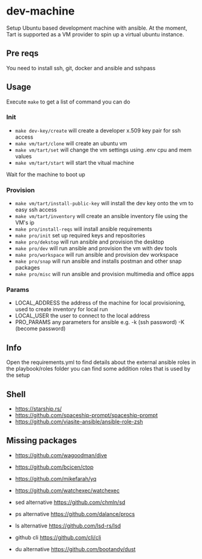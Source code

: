 # dev-machine
Setup Ubuntu based development machine with ansible. At the moment, Tart is supported as a VM provider to spin 
up a virtual ubuntu instance.

## Pre reqs
You need to install ssh, git, docker and ansible and sshpass

## Usage

Execute `make` to get a list of command you can do

### Init

* `make dev-key/create` will create a developer x.509 key pair for ssh access
* `make vm/tart/clone` will create an ubuntu vm
* `make vm/tart/set` will change the vm settings using .env cpu and mem values
* `make vm/tart/start` will start the vitual machine

Wait for the machine to boot up

### Provision

* `make vm/tart/install-public-key` will install the dev key onto the vm to easy ssh access
* `make vm/tart/inventory` will create an ansible inventory file using the VM's ip
* `make pro/install-reqs` will install ansible requirements
* `make pro/init` set up required keys and repositories
* `make pro/dekstop` will run ansible and provision the desktop 
* `make pro/dev` will run ansible and provision the vm with dev tools
* `make pro/workspace` will run ansible and provision dev workspace
* `make pro/snap` will run ansible and installs postman and other snap packages
* `make pro/misc` will run ansible and provision multimedia and office apps

### Params

* LOCAL_ADDRESS the address of the machine for local provisioning, used to create inventory for local run
* LOCAL_USER the user to connect to the local address
* PRO_PARAMS any parameters for ansible e.g. -k (ssh password) -K (become password)

## Info

Open the requirements.yml to find details about the external ansible roles
in the playbook/roles folder you can find some addition roles that is used by the setup

## Shell

* https://starship.rs/
* https://github.com/spaceship-prompt/spaceship-prompt
* https://github.com/viasite-ansible/ansible-role-zsh

## Missing packages

* https://github.com/wagoodman/dive
* https://github.com/bcicen/ctop
* https://github.com/mikefarah/yq
* https://github.com/watchexec/watchexec

* sed alternative https://github.com/chmln/sd
* ps alternative https://github.com/dalance/procs
* ls alternative https://github.com/lsd-rs/lsd
* github cli https://github.com/cli/cli 
* du alternative https://github.com/bootandy/dust